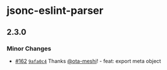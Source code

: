 # jsonc-eslint-parser

## 2.3.0

### Minor Changes

- [#162](https://github.com/ota-meshi/jsonc-eslint-parser/pull/162) [`9afa0c4`](https://github.com/ota-meshi/jsonc-eslint-parser/commit/9afa0c452de7192970145aa3588b85530e23cae9) Thanks [@ota-meshi](https://github.com/ota-meshi)! - feat: export meta object
